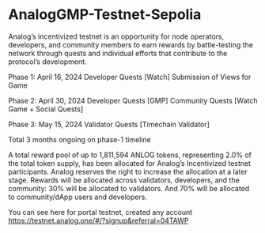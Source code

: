 # AnalogGMP-Testnet-Sepolia
Analog’s incentivized testnet is an opportunity for node operators, developers, and community members to earn rewards by battle-testing the network through quests and individual efforts that contribute to the protocol’s development.

Phase 1: April 16, 2024
Developer Quests [Watch]
Submission of Views for Game

Phase 2: April 30, 2024
Developer Quests [GMP]
Community Quests [Watch Game + Social Quests]

Phase 3: May 15, 2024
Validator Quests [Timechain Validator]

Total 3 months ongoing on phase-1 timeline

A total reward pool of up to 1,811,594 ANLOG tokens, representing 2.0% of the total token supply, has been allocated for Analog’s Incentivized testnet participants. Analog reserves the right to increase the allocation at a later stage. Rewards will be allocated across validators, developers, and the community: 30% will be allocated to validators. And 70% will be allocated to community/dApp users and developers.

You can see here for portal testnet, created any account https://testnet.analog.one/#/?signup&referral=04TAWP
